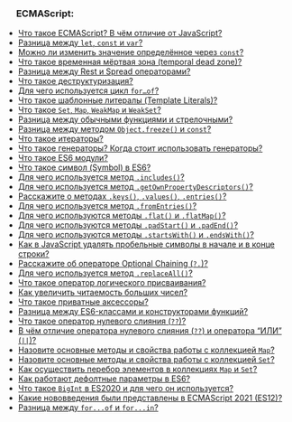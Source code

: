 <h3>
  <img src="../assets/ES6.jpg" width="16" height="16" />
  <span>ECMAScript:</span>
</h3>

- [Что такое ECMAScript? В чём отличие от JavaScript?](https://youtu.be/IooJ3P2VUYs?t=336)
- [Разница между `let`, `const` и `var`?](https://youtu.be/1eIRTdgzHtw?t=361)
- [Можно ли изменить значение определённое через `const`?](https://youtu.be/IooJ3P2VUYs?t=407)
- [Что такое временная мёртвая зона (temporal dead zone)?](https://youtu.be/IooJ3P2VUYs?t=478)
- [Разница между Rest и Spread операторами?](https://youtu.be/w-vUj0gHGgg?t=183)
- [Что такое деструктуризация?](https://youtu.be/w-vUj0gHGgg?t=241)
- [Для чего используется цикл `for…of`?](https://youtu.be/G4iYlbilozM?t=223)
- [Что такое шаблонные литералы (Template Literals)?](https://youtu.be/G4iYlbilozM?t=254)
- [Что такое `Set`, `Map`, `WeakMap` и `WeakSet`?](https://youtu.be/G4iYlbilozM?t=288)
- [Разница между обычными функциями и стрелочными?](https://youtu.be/nvktMVFM0_M?t=347)
- [Разница между методом `Object.freeze()` и `const`?](https://youtu.be/nvktMVFM0_M?t=429)
- [Что такое итераторы?](https://youtu.be/trriSYNrHw4?t=836)
- [Что такое генераторы? Когда стоит использовать генераторы?](https://youtu.be/nvktMVFM0_M?t=476)
- [Что такое ES6 модули?](https://youtu.be/V-m0sQ-hW58?t=494)
- [Что такое символ (Symbol) в ES6?](https://youtu.be/V-m0sQ-hW58?t=571)
- [Для чего используется метод `.includes()`?](https://youtu.be/VYQl2GhbCUs?t=666)
- [Для чего используется метод `.getOwnPropertyDescriptors()`?](https://youtu.be/OA63L1eQ6pA?t=61)
- [Расскажите о методах `.keys()`, `.values()`, `.entries()`?](https://youtu.be/OA63L1eQ6pA?t=127)
- [Для чего используется метод `.fromEntries()`?](https://youtu.be/OA63L1eQ6pA?t=188)
- [Для чего используются методы `.flat()` и `.flatMap()`?](https://youtu.be/OA63L1eQ6pA?t=236)
- [Для чего используются методы `.padStart()` и `.padEnd()`?](https://youtu.be/OA63L1eQ6pA?t=329)
- [Для чего используются методы `.startsWith()` и `.endsWith()`?](https://youtu.be/OA63L1eQ6pA?t=394)
- [Как в JavaScript удалять пробельные символы в начале и в конце строки?](https://youtu.be/OA63L1eQ6pA?t=508)
- [Расскажите об операторе Optional Chaining (`?.`)?](https://youtu.be/OA63L1eQ6pA?t=568)
- [Для чего используется метод `.replaceAll()`?](https://youtu.be/OA63L1eQ6pA?t=632)
- [Что такое оператор логического присваивания?](https://youtu.be/OA63L1eQ6pA?t=693)
- [Как увеличить читаемость больших чисел?](https://youtu.be/OA63L1eQ6pA?t=783)
- [Что такое приватные аксессоры?](https://youtu.be/OA63L1eQ6pA?t=850)
- [Разница между ES6-классами и конструкторами функций?](https://youtu.be/3kvKFfPteFg?t=155)
- [Что такое оператор нулевого слияния (`??`)?](https://youtu.be/3kvKFfPteFg?t=242)
- [В чём отличие оператора нулевого слияния (`??`) и оператора “ИЛИ” (`||`)?](https://youtu.be/3kvKFfPteFg?t=304)
- [Назовите основные методы и свойства работы с коллекцией `Map`?](https://youtu.be/3kvKFfPteFg?t=382)
- [Назовите основные методы и свойства работы с коллекцией `Set`?](https://youtu.be/3kvKFfPteFg?t=443)
- [Как осуществить перебор элементов в коллекциях `Map` и `Set`?](https://youtu.be/3kvKFfPteFg?t=509)
- [Как работают дефолтные параметры в ES6?](https://youtu.be/PI1X5oFHou8?t=507)
- [Что такое `BigInt` в ES2020 и для чего он используется?](https://youtu.be/PI1X5oFHou8?t=562)
- [Какие нововведения были представлены в ECMAScript 2021 (ES12)?](https://youtu.be/PI1X5oFHou8?t=634)
- [Разница между `for...of` и `for...in`?](https://youtu.be/1kzbNflP_YA?t=755)
